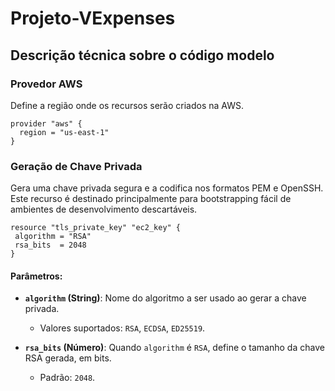 # Projeto-VExpenses
## Descrição técnica sobre o código modelo

### Provedor AWS
Define a região onde os recursos serão criados na AWS.

```hcl
provider "aws" {
  region = "us-east-1"
}
```
### Geração de Chave Privada
Gera uma chave privada segura e a codifica nos formatos PEM e OpenSSH. Este recurso é destinado principalmente para bootstrapping fácil de ambientes de desenvolvimento descartáveis.

```hcl
resource "tls_private_key" "ec2_key" {
 algorithm = "RSA"
 rsa_bits  = 2048
}
```
#### Parâmetros:

- **`algorithm` (String)**: Nome do algoritmo a ser usado ao gerar a chave privada.  
  - Valores suportados: `RSA`, `ECDSA`, `ED25519`.

- **`rsa_bits` (Número)**: Quando `algorithm` é `RSA`, define o tamanho da chave RSA gerada, em bits.  
  - Padrão: `2048`.
